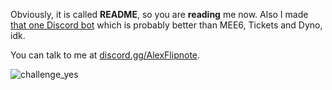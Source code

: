 Obviously, it is called **README**, so you are **reading** me now. Also I made [that one Discord bot](https://xela.dev/) which is probably better than MEE6, Tickets and Dyno, idk. 

You can talk to me at [discord.gg/AlexFlipnote](https://discord.gg/AlexFlipnote).

![challenge_yes](https://api.alexflipnote.dev/challenge?text=Made+you+read,+lol&icon=10)
